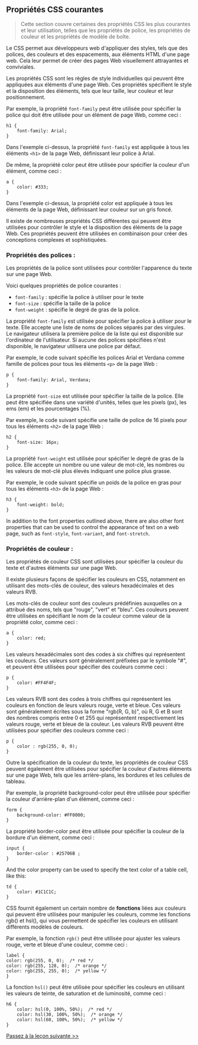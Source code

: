 ## Propriétés CSS courantes

> Cette section couvre certaines des propriétés CSS les plus courantes et leur utilisation, telles que les propriétés de police, les propriétés de couleur et les propriétés de modèle de boîte.

Le CSS permet aux développeurs web d'appliquer des styles, tels que des polices, des couleurs et des espacements, aux éléments HTML d'une page web. Cela leur permet de créer des pages Web visuellement attrayantes et conviviales.

Les propriétés CSS sont les règles de style individuelles qui peuvent être appliquées aux éléments d'une page Web. Ces propriétés spécifient le style et la disposition des éléments, tels que leur taille, leur couleur et leur positionnement.

Par exemple, la propriété `font-family` peut être utilisée pour spécifier la police qui doit être utilisée pour un élément de page Web, comme ceci :

```
h1 {
    font-family: Arial;
}
```

Dans l'exemple ci-dessus, la propriété `font-family` est appliquée à tous les éléments `<h1>` de la page Web, définissant leur police à Arial.

De même, la propriété color peut être utilisée pour spécifier la couleur d'un élément, comme ceci :

```
a {
    color: #333;
}
```

Dans l'exemple ci-dessus, la propriété color est appliquée à tous les éléments <a> de la page Web, définissant leur couleur sur un gris foncé.

Il existe de nombreuses propriétés CSS différentes qui peuvent être utilisées pour contrôler le style et la disposition des éléments de la page Web. Ces propriétés peuvent être utilisées en combinaison pour créer des conceptions complexes et sophistiquées.

### Propriétés des polices :
    
Les propriétés de la police sont utilisées pour contrôler l'apparence du texte sur une page Web.

Voici quelques propriétés de police courantes :

- `font-family` : spécifie la police à utiliser pour le texte
- `font-size` : spécifie la taille de la police
- `font-weight` : spécifie le degré de gras de la police.

La propriété `font-family` est utilisée pour spécifier la police à utiliser pour le texte. Elle accepte une liste de noms de polices séparés par des virgules. Le navigateur utilisera la première police de la liste qui est disponible sur l'ordinateur de l'utilisateur. Si aucune des polices spécifiées n'est disponible, le navigateur utilisera une police par défaut.

Par exemple, le code suivant spécifie les polices Arial et Verdana comme famille de polices pour tous les éléments `<p>` de la page Web :

```
p {
    font-family: Arial, Verdana;
}
```

La propriété `font-size` est utilisée pour spécifier la taille de la police. Elle peut être spécifiée dans une variété d'unités, telles que les pixels (px), les ems (em) et les pourcentages (%).

Par exemple, le code suivant spécifie une taille de police de 16 pixels pour tous les éléments `<h2>` de la page Web :

```
h2 {
    font-size: 16px;
}
```

La propriété `font-weight` est utilisée pour spécifier le degré de gras de la police. Elle accepte un nombre ou une valeur de mot-clé, les nombres ou les valeurs de mot-clé plus élevés indiquant une police plus grasse.

Par exemple, le code suivant spécifie un poids de la police en gras pour tous les éléments `<h3>` de la page Web :

```
h3 {
    font-weight: bold;
}
```

In addition to the font properties outlined above, there are also other font properties that can be used to control the appearance of text on a web page, such as `font-style`, `font-variant`, and `font-stretch`.

### Propriétés de couleur :

Les propriétés de couleur CSS sont utilisées pour spécifier la couleur du texte et d'autres éléments sur une page Web.

Il existe plusieurs façons de spécifier les couleurs en CSS, notamment en utilisant des mots-clés de couleur, des valeurs hexadécimales et des valeurs RVB.

Les mots-clés de couleur sont des couleurs prédéfinies auxquelles on a attribué des noms, tels que "rouge", "vert" et "bleu". Ces couleurs peuvent être utilisées en spécifiant le nom de la couleur comme valeur de la propriété color, comme ceci :

```
a {
    color: red;
}
```

Les valeurs hexadécimales sont des codes à six chiffres qui représentent les couleurs. Ces valeurs sont généralement préfixées par le symbole "#", et peuvent être utilisées pour spécifier des couleurs comme ceci :

```
p {
    color: #FF4F4F;
}
```

Les valeurs RVB sont des codes à trois chiffres qui représentent les couleurs en fonction de leurs valeurs rouge, verte et bleue. Ces valeurs sont généralement écrites sous la forme "rgb(R, G, b)", où R, G et B sont des nombres compris entre 0 et 255 qui représentent respectivement les valeurs rouge, verte et bleue de la couleur. Les valeurs RVB peuvent être utilisées pour spécifier des couleurs comme ceci :

```
p {
    color : rgb(255, 0, 0);
}
```

Outre la spécification de la couleur du texte, les propriétés de couleur CSS peuvent également être utilisées pour spécifier la couleur d'autres éléments sur une page Web, tels que les arrière-plans, les bordures et les cellules de tableau.

Par exemple, la propriété background-color peut être utilisée pour spécifier la couleur d'arrière-plan d'un élément, comme ceci :

```
form {
    background-color: #FF0000;
}
```

La propriété border-color peut être utilisée pour spécifier la couleur de la bordure d'un élément, comme ceci :

```
input {
    border-color : #25706B ;
}
```

And the color property can be used to specify the text color of a table cell, like this:

```
td {
    color: #1C1C1C;
}
```

CSS fournit également un certain nombre de **fonctions** liées aux couleurs qui peuvent être utilisées pour manipuler les couleurs, comme les fonctions rgb() et hsl(), qui vous permettent de spécifier les couleurs en utilisant différents modèles de couleurs.

Par exemple, la fonction `rgb()` peut être utilisée pour ajuster les valeurs rouge, verte et bleue d'une couleur, comme ceci :

```
label {
color: rgb(255, 0, 0);  /* red */
color: rgb(255, 128, 0);  /* orange */
color: rgb(255, 255, 0);  /* yellow */
}
```

La fonction `hsl()` peut être utilisée pour spécifier les couleurs en utilisant les valeurs de teinte, de saturation et de luminosité, comme ceci :

```
h6 {
    color: hsl(0, 100%, 50%);  /* red */
    color: hsl(30, 100%, 50%);  /* orange */
    color: hsl(60, 100%, 50%);  /* yellow */
}
```

[Passez à la leçon suivante >>](https://github.com/Le-BootCamp-Grow/supports-de-cours/blob/main/notes-de-cours/niveau-d-entree/developpeur-web/semaine_1_jour_2/4_unites_css.md)